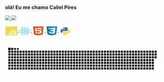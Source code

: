 ### olá! Eu me chamo Caliel Pires

 <div>
  <a href="https://github.com/calielp">
  <img height="180em" src="https://github-readme-stats.vercel.app/api?username=calielp&show_icons=true&theme=chartreuse-dark&include_all_commits=true&count_private=true"/>
  <img height="180em" src="https://github-readme-stats.vercel.app/api/top-langs/?username=calielp&layout=compact&langs_count=7&theme=chartreuse-dark"/>
</div>
  
<div style="display: inline_block"><br>
  <img align="center" alt="Rafa-Js" height="30" width="40" src="https://raw.githubusercontent.com/devicons/devicon/master/icons/javascript/javascript-plain.svg">

  <img align="center" alt="caliel.React" height="30" width="40" src="https://raw.githubusercontent.com/devicons/devicon/master/icons/react/react-original.svg">
  <img align="center" alt="caliel.HTML" height="30" width="40" src="https://raw.githubusercontent.com/devicons/devicon/master/icons/html5/html5-original.svg">
  <img align="center" alt="caliel.CSS" height="30" width="40" src="https://raw.githubusercontent.com/devicons/devicon/master/icons/css3/css3-original.svg">
  <img align="center" alt="caliel.py" height="30" width="40" src="https://raw.githubusercontent.com/devicons/devicon/master/icons/python/python-original.svg">
</div>
  
##
  
 ![Snake animation](https://github.com/calielp/calielp/blob/output/github-contribution-grid-snake.svg)
